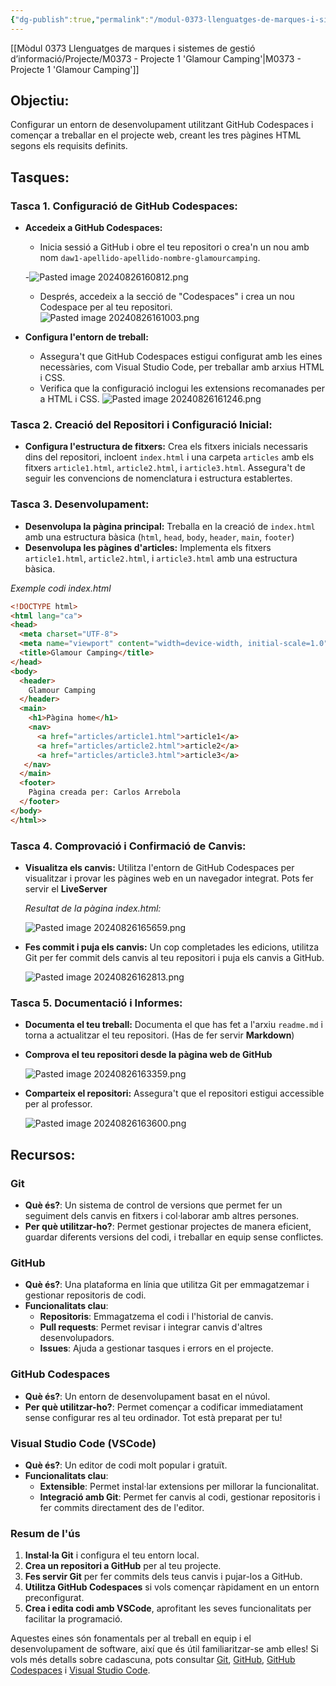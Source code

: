 ```yaml
---
{"dg-publish":true,"permalink":"/modul-0373-llenguatges-de-marques-i-sistemes-de-gestio-d-informacio/projecte/histories/historia-1/historia-1-configuracio-i-treball-amb-git-hub-codespaces/"}
---
```


[[Mòdul 0373 Llenguatges de marques i sistemes de gestió d’informació/Projecte/M0373 - Projecte 1 'Glamour Camping'\|M0373 - Projecte 1 'Glamour Camping']]
## **Objectiu:** 
Configurar un entorn de desenvolupament utilitzant GitHub Codespaces i començar a treballar en el projecte web, creant les tres pàgines HTML segons els requisits definits.
## Tasques:

### Tasca 1. Configuració de GitHub Codespaces:
- **Accedeix a GitHub Codespaces:** 
	- Inicia sessió a GitHub i obre el teu repositori o crea'n un nou amb nom ``daw1-apellido-apellido-nombre-glamourcamping``. 
	
	-![Pasted image 20240826160812.png](/img/user/M%C3%B2dul%200373%20Llenguatges%20de%20marques%20i%20sistemes%20de%20gesti%C3%B3%20d%E2%80%99informaci%C3%B3/Projecte/Hist%C3%B2ries/adjuntos/Pasted%20image%2020240826160812.png)
	
	- Després, accedeix a la secció de "Codespaces" i crea un nou Codespace per al teu repositori.
	![Pasted image 20240826161003.png](/img/user/M%C3%B2dul%200373%20Llenguatges%20de%20marques%20i%20sistemes%20de%20gesti%C3%B3%20d%E2%80%99informaci%C3%B3/Projecte/Hist%C3%B2ries/adjuntos/Pasted%20image%2020240826161003.png)

- **Configura l'entorn de treball:** 
	- Assegura't que GitHub Codespaces estigui configurat amb les eines necessàries, com Visual Studio Code, per treballar amb arxius HTML i CSS. 
	- Verifica que la configuració inclogui les extensions recomanades per a HTML i CSS.
	![Pasted image 20240826161246.png](/img/user/M%C3%B2dul%200373%20Llenguatges%20de%20marques%20i%20sistemes%20de%20gesti%C3%B3%20d%E2%80%99informaci%C3%B3/Projecte/Hist%C3%B2ries/adjuntos/Pasted%20image%2020240826161246.png)
### Tasca 2. Creació del Repositori i Configuració Inicial:
 
 - **Configura l'estructura de fitxers:** Crea els fitxers inicials necessaris dins del repositori, incloent `index.html` i una carpeta ``articles`` amb els fitxers `article1.html`, `article2.html`, i `article3.html`. Assegura't de seguir les convencions de nomenclatura i estructura establertes.
### Tasca 3. Desenvolupament:
    
- **Desenvolupa la pàgina principal:** Treballa en la creació de `index.html` amb una estructura bàsica (``html``, ``head``, ``body``, ``header``, ``main``, ``footer``)
- **Desenvolupa les pàgines d'articles:** Implementa els fitxers `article1.html`, `article2.html`, i `article3.html` amb una estructura bàsica.

*Exemple codi index.html*

```html
<!DOCTYPE html>
<html lang="ca">
<head>
  <meta charset="UTF-8">
  <meta name="viewport" content="width=device-width, initial-scale=1.0">
  <title>Glamour Camping</title>
</head>
<body>
  <header>
    Glamour Camping
  </header>
  <main>
    <h1>Pàgina home</h1>
    <nav>
      <a href="articles/article1.html">article1</a>
      <a href="articles/article2.html">article2</a>
      <a href="articles/article3.html">article3</a>
   </nav>
  </main>
  <footer>
    Pàgina creada per: Carlos Arrebola
  </footer>
</body>
</html>>
```

### Tasca 4. Comprovació i Confirmació de Canvis:
    
- **Visualitza els canvis:** Utilitza l'entorn de GitHub Codespaces per visualitzar i provar les pàgines web en un navegador integrat. Pots fer servir el **LiveServer**

	*Resultat de la pàgina index.html:*	
	
	![Pasted image 20240826165659.png](/img/user/M%C3%B2dul%200373%20Llenguatges%20de%20marques%20i%20sistemes%20de%20gesti%C3%B3%20d%E2%80%99informaci%C3%B3/Projecte/Hist%C3%B2ries/adjuntos/Pasted%20image%2020240826165659.png)

- **Fes commit i puja els canvis:** Un cop completades les edicions, utilitza Git per fer commit dels canvis al teu repositori i puja els canvis a GitHub.

	![Pasted image 20240826162813.png](/img/user/M%C3%B2dul%200373%20Llenguatges%20de%20marques%20i%20sistemes%20de%20gesti%C3%B3%20d%E2%80%99informaci%C3%B3/Projecte/Hist%C3%B2ries/adjuntos/Pasted%20image%2020240826162813.png)
### Tasca 5. Documentació i Informes:
    
- **Documenta el teu treball:** Documenta el que has fet a l'arxiu ``readme.md`` i torna a actualitzar el teu repositori. (Has de fer servir **Markdown**)
- **Comprova el teu repositori desde la pàgina web de GitHub**

	![Pasted image 20240826163359.png](/img/user/M%C3%B2dul%200373%20Llenguatges%20de%20marques%20i%20sistemes%20de%20gesti%C3%B3%20d%E2%80%99informaci%C3%B3/Projecte/Hist%C3%B2ries/adjuntos/Pasted%20image%2020240826163359.png)

- **Comparteix el repositori:** Assegura't que el repositori estigui accessible per al professor.

	![Pasted image 20240826163600.png](/img/user/M%C3%B2dul%200373%20Llenguatges%20de%20marques%20i%20sistemes%20de%20gesti%C3%B3%20d%E2%80%99informaci%C3%B3/Projecte/Hist%C3%B2ries/adjuntos/Pasted%20image%2020240826163600.png)

## **Recursos:**

### Git

- **Què és?**: Un sistema de control de versions que permet fer un seguiment dels canvis en fitxers i col·laborar amb altres persones.
- **Per què utilitzar-ho?**: Permet gestionar projectes de manera eficient, guardar diferents versions del codi, i treballar en equip sense conflictes.

### GitHub

- **Què és?**: Una plataforma en línia que utilitza Git per emmagatzemar i gestionar repositoris de codi.
- **Funcionalitats clau**:
    - **Repositoris**: Emmagatzema el codi i l'historial de canvis.
    - **Pull requests**: Permet revisar i integrar canvis d'altres desenvolupadors.
    - **Issues**: Ajuda a gestionar tasques i errors en el projecte.

### GitHub Codespaces

- **Què és?**: Un entorn de desenvolupament basat en el núvol.
- **Per què utilitzar-ho?**: Permet començar a codificar immediatament sense configurar res al teu ordinador. Tot està preparat per tu!

### Visual Studio Code (VSCode)

- **Què és?**: Un editor de codi molt popular i gratuït.
- **Funcionalitats clau**:
    - **Extensible**: Permet instal·lar extensions per millorar la funcionalitat.
    - **Integració amb Git**: Permet fer canvis al codi, gestionar repositoris i fer commits directament des de l'editor.

### Resum de l'ús

1. **Instal·la Git** i configura el teu entorn local.
2. **Crea un repositori a GitHub** per al teu projecte.
3. **Fes servir Git** per fer commits dels teus canvis i pujar-los a GitHub.
4. **Utilitza GitHub Codespaces** si vols començar ràpidament en un entorn preconfigurat.
5. **Crea i edita codi amb VSCode**, aprofitant les seves funcionalitats per facilitar la programació.

Aquestes eines són fonamentals per al treball en equip i el desenvolupament de software, així que és útil familiaritzar-se amb elles! Si vols més detalls sobre cadascuna, pots consultar [Git](https://git-scm.com), [GitHub](https://github.com), [GitHub Codespaces](https://github.com/features/codespaces) i [Visual Studio Code](https://code.visualstudio.com).